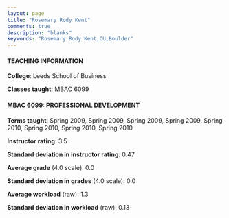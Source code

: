 ```yaml
---
layout: page
title: "Rosemary Rody Kent" 
comments: true
description: "blanks"
keywords: "Rosemary Rody Kent,CU,Boulder"
---
```

<head>
<script src="https://ajax.googleapis.com/ajax/libs/jquery/2.1.3/jquery.min.js"></script>
<script src="https://dl.dropboxusercontent.com/s/pc42nxpaw1ea4o9/highcharts.js?dl=0"></script>
<!-- <script src="../assets/js/highcharts.js"></script> -->
<style type="text/css">@font-face {
	font-family: "Bebas Neue";
	src: url(https://www.filehosting.org/file/details/544349/BebasNeue Regular.otf) format("opentype");
	}
	h1.Bebas { 
		font-family: "Bebas Neue", Verdana, Tahoma;
	}
</style>
</head>
	   
#### TEACHING INFORMATION

**College**: Leeds School of Business

**Classes taught**: MBAC 6099

#### MBAC 6099: PROFESSIONAL DEVELOPMENT

**Terms taught**: Spring 2009, Spring 2009, Spring 2009, Spring 2009, Spring 2010, Spring 2010, Spring 2010, Spring 2010

**Instructor rating**: 3.5

**Standard deviation in instructor rating**: 0.47

**Average grade** (4.0 scale): 0.0

**Standard deviation in grades** (4.0 scale): 0.0

**Average workload** (raw): 1.3

**Standard deviation in workload** (raw): 0.13


